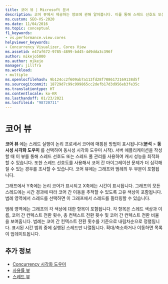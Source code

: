 ```yaml
---
title: 코어 뷰 | Microsoft 문서
description: 코어 뷰에서 제공하는 정보에 관해 알아봅니다. 이를 통해 스레드 선호도 또는 스레드 풀 관리를 사용하여 캐시 성능을 최적화할 수 있습니다.
ms.custom: SEO-VS-2020
ms.date: 11/04/2016
ms.topic: conceptual
f1_keywords:
- vs.performance.view.cores
helpviewer_keywords:
- Concurrency Visualizer, Cores View
ms.assetid: e47af672-9785-4899-bd45-4d9dda3c396f
author: mikejo5000
ms.author: mikejo
manager: jillfra
ms.workload:
- multiple
ms.openlocfilehash: 9b124cc2f609ab7a113fd28f7086172169138d5f
ms.sourcegitcommit: 18729d7c99c999865cc2defb17d3d956eb3fe35c
ms.translationtype: HT
ms.contentlocale: ko-KR
ms.lasthandoff: 01/23/2021
ms.locfileid: "98720711"
---
```

# <a name="cores-view"></a>코어 뷰
**코어 뷰** 에는 스레드 실행이 논리 프로세서 코어에 매핑된 방법이 표시됩니다(**분석** > **동시성 시각화 도우미** 를 선택하여 동시성 시각화 도우미 시작). 서버 애플리케이션을 작성할 때 이 뷰를 통해 스레드 선호도 또는 스레드 풀 관리를 사용하여 캐시 성능을 최적화할 수 있습니다. 또한 스레드 선호도를 사용해서 코어 간 마이그레이션 문제가 더 심각해질 수 있는 경우를 조사할 수 있습니다. 코어 뷰에는 그래프와 범례의 두 부분이 포함됩니다.

 그래프에서 Y축에는 논리 코어가 표시되고 X축에는 시간이 표시됩니다. 그래프의 모든 스레드에는 시간 경과에 따라 코어 간 이동을 추적할 수 있도록 고유 색상이 포함됩니다. 범례 영역에서 스레드를 선택하면 이 그래프에서 스레드를 필터링할 수 있습니다.

 범례 영역에는 그래프의 각 색상에 대한 항목이 포함됩니다. 각 항목은 스레드 색상과 이름, 코어 간 컨텍스트 전환 횟수, 총 컨텍스트 전환 횟수 및 코어 간 컨텍스트 전환 비율을 보여줍니다. 범례는 코어 간 컨텍스트 전환 횟수를 기준으로 내림차순으로 정렬됩니다. 표시된 시간 범위 중에 실행된 스레드만 나열됩니다.  확대/축소하거나 이동하면 목록이 업데이트됩니다.

## <a name="see-also"></a>추가 정보
- [Concurrency 시각화 도우미](../profiling/concurrency-visualizer.md)
- [사용률 뷰](../profiling/utilization-view.md)
- [스레드 뷰](../profiling/threads-view-parallel-performance.md)